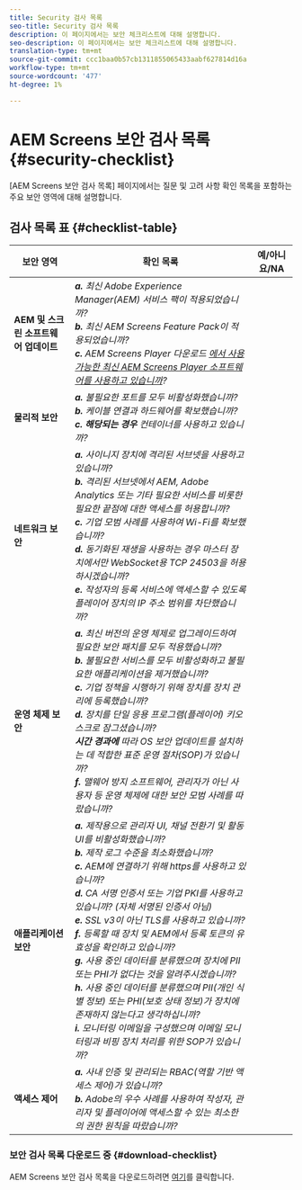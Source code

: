 ```yaml
---
title: Security 검사 목록
seo-title: Security 검사 목록
description: 이 페이지에서는 보안 체크리스트에 대해 설명합니다.
seo-description: 이 페이지에서는 보안 체크리스트에 대해 설명합니다.
translation-type: tm+mt
source-git-commit: ccc1baa0b57cb1311855065433aabf627814d16a
workflow-type: tm+mt
source-wordcount: '477'
ht-degree: 1%

---
```



# AEM Screens 보안 검사 목록 {#security-checklist}

[AEM Screens 보안 검사 목록] 페이지에서는 질문 및 고려 사항 확인 목록을 포함하는 주요 보안 영역에 대해 설명합니다.

## 검사 목록 표 {#checklist-table}

| **보안 영역** | **확인 목록** | **예/아니요/NA** |
|---|---|---|
| **AEM 및 스크린 소프트웨어 업데이트** | ***a.*** *최신 Adobe Experience Manager(AEM) 서비스 팩이 적용되었습니까?* <br>***b.***  *최신 AEM Screens Feature Pack이 적용되었습니까?* <br>***c.*** *AEM Screens Player 다운로드 [에서 사용 가능한 최신 AEM Screens Player 소프트웨어를 사용하고 있습니까](https://download.macromedia.com/screens/)?* |
| **물리적 보안** | ***a.*** *불필요한 포트를 모두 비활성화했습니까?* <br>***b.***  *케이블 연결과 하드웨어를 확보했습니까?* <br>***c. 해당되는 경우*** *컨테이너를 사용하고 있습니까?* |
| **네트워크 보안** | ***a.*** *사이니지 장치에 격리된 서브넷을 사용하고 있습니까?* <br>***b.***  *격리된 서브넷에서 AEM, Adobe Analytics 또는 기타 필요한 서비스를 비롯한 필요한 끝점에 대한 액세스를 허용합니까?* <br>***c.*** *기업 모범 사례를 사용하여 Wi-Fi를 확보했습니까?* <br>***d.*** *동기화된 재생을 사용하는 경우 마스터 장치에서만 WebSocket용 TCP 24503을 허용하시겠습니까?* <br>***e.*** *작성자의 등록 서비스에 액세스할 수 있도록 플레이어 장치의 IP 주소 범위를 차단했습니까?* |
| **운영 체제 보안** | ***a.*** *최신 버전의 운영 체제로 업그레이드하여 필요한 보안 패치를 모두 적용했습니까?* <br>***b.*** *불필요한 서비스를 모두 비활성화하고 불필요한 애플리케이션을 제거했습니까?* <br>***c.*** *기업 정책을 시행하기 위해 장치를 장치 관리에 등록했습니까?* <br>***d.*** *장치를 단일 응용 프로그램(플레이어) 키오스크로 잠그셨습니까?* <br>***시간 경과에*** *따라 OS 보안 업데이트를 설치하는 데 적합한 표준 운영 절차(SOP)가 있습니까?*<br>***f.*** *맬웨어 방지 소프트웨어, 관리자가 아닌 사용자 등 운영 체제에 대한 보안 모범 사례를 따랐습니까?* |
| **애플리케이션 보안** | ***a.*** *제작용으로 관리자 UI, 채널 전환기 및 활동 UI를 비활성화했습니까?* <br>***b.*** *제작 로그 수준을 최소화했습니까?* <br>***c.*** *AEM에 연결하기 위해 https를 사용하고 있습니까?* <br>***d.*** *CA 서명 인증서 또는 기업 PKI를 사용하고 있습니까? (자체 서명된 인증서 아님)*<br>***e.*** *SSL v3이 아닌 TLS를 사용하고 있습니까?*<br>***f.*** *등록할 때 장치 및 AEM에서 등록 토큰의 유효성을 확인하고 있습니까?*<br> ***g.*** *사용 중인 데이터를 분류했으며 장치에 PII 또는 PHI가 없다는 것을 알려주시겠습니까?*<br> ***h.*** *사용 중인 데이터를 분류했으며 PII(개인 식별 정보) 또는 PHI(보호 상태 정보)가 장치에 존재하지 않는다고 생각하십니까?*<br> ***i.*** *모니터링 이메일을 구성했으며 이메일 모니터링과 비핑 장치 처리를 위한 SOP가 있습니까?* |
| **액세스 제어** | ***a.*** *사내 인증 및 관리되는 RBAC(역할 기반 액세스 제어)가 있습니까?* <br>***b.*** *Adobe의 우수 사례를 사용하여 작성자, 관리자 및 플레이어에 액세스할 수 있는 최소한의 권한 원칙을 따랐습니까?* |

### 보안 검사 목록 다운로드 중 {#download-checklist}

AEM Screens 보안 검사 목록을 다운로드하려면 [여기](/help/user-guide/assets/AEMScreens-SecurityChecklist.pdf)를 클릭합니다.
